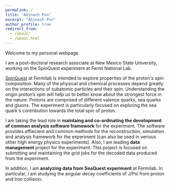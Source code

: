 ```yaml
---
permalink: /
title: "Abinash Pun"
excerpt: "Abinash Pun"
author_profile: true
redirect_from: 
  - /about/
  - /about.html
---
```


Welcome to my personal webpage.

I am a post-doctoral research associate at New Mexico State University, working on the SpinQuest experiment at Fermi National Lab.

[SpinQuest](https://spinquest.fnal.gov/) at Fermilab is intended to explore properties of the proton's spin composition. Many of the physical and chemical processes depend greatly on the interactions of subatomic particles and their spin. Understanding the origin proton’s spin will help us to better know about the strongest force in the nature. Protons are comprised of different valence quarks, sea quarks and gluons. The experiment is particularly focused on exploring the sea quark's contribution towards the total spin of proton. 

I am taking the lead role in **maintaing and co-ordinating the development of common analysis software framework** for the experiment. The software provides effiecient and common methods for the reconstruction, simulation and analysis framework for the experiment (can also be used in verious other high energy physics experiments). Also, I am leading **data management** project for the experiment. This project is focused on submitting and maintaining the grid jobs for the decoded data produced from the experiment.

In addition, I am **analyzing data from SeaQuest experiment** at Fermilab. In particular, I am studying the angular decay coefficients of J/Psi from proton and Iron collision. 
